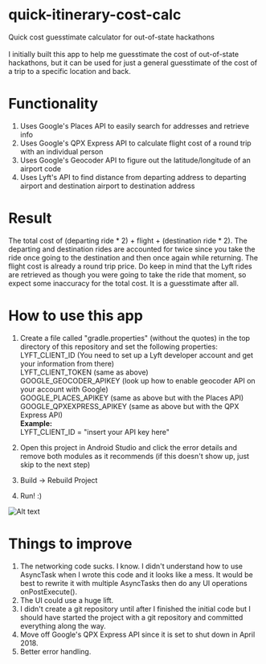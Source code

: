 # quick-itinerary-cost-calc
Quick cost guesstimate calculator for out-of-state hackathons <br><br>
I initially built this app to help me guesstimate the cost of out-of-state hackathons, but it can be used for just a general guesstimate of the cost of a trip to a specific location and back.

# Functionality
1. Uses Google's Places API to easily search for addresses and retrieve info
2. Uses Google's QPX Express API to calculate flight cost of a round trip with an individual person
3. Uses Google's Geocoder API to figure out the latitude/longitude of an airport code
4. Uses Lyft's API to find distance from departing address to departing airport and destination airport to destination address

# Result
The total cost of (departing ride * 2) + flight + (destination ride * 2). The departing and destination rides are accounted for twice since you take the ride once going to the destination and then once again while returning. The flight cost is already a round trip price. Do keep in mind that the Lyft rides are retrieved as though you were going to take the ride that moment, so expect some inaccuracy for the total cost. It is a guesstimate after all.

# How to use this app
1. Create a file called "gradle.properties" (without the quotes) in the top directory of this repository and set the following properties: <br>
LYFT_CLIENT_ID (You need to set up a Lyft developer account and get your information from there) <br>
LYFT_CLIENT_TOKEN (same as above) <br>
GOOGLE_GEOCODER_APIKEY (look up how to enable geocoder API on your account with Google) <br>
GOOGLE_PLACES_APIKEY (same as above but with the Places API) <br>
GOOGLE_QPXEXPRESS_APIKEY (same as above but with the QPX Express API) <br>
<b> Example: </b> <br>
LYFT_CLIENT_ID = "insert your API key here" <br>

2. Open this project in Android Studio and click the error details and remove both modules as it recommends (if this doesn't show up, just skip to the next step)
3. Build -> Rebuild Project
4. Run! :)


![Alt text](https://user-images.githubusercontent.com/5902976/32418562-b5a0a20a-c229-11e7-8a4b-c4f83317316b.png "Screenshot of app")

# Things to improve
1. The networking code sucks. I know. I didn't understand how to use AsyncTask when I wrote this code and it looks like a mess. It would be best to rewrite it with multiple AsyncTasks then do any UI operations onPostExecute().
2. The UI could use a huge lift.
3. I didn't create a git repository until after I finished the initial code but I should have started the project with a git repository and committed everything along the way.
4. Move off Google's QPX Express API since it is set to shut down in April 2018.
5. Better error handling.
